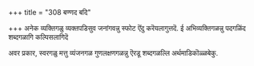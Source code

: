 +++
title = "308 बण्णद बदि"

+++
अनेक व्यक्तिगळु व्यक्तपडिसुव जनांगवन्नु स्फोट ऎंदु करॆयलागुत्तदॆ. ई अभिव्यक्तिगळन्नु पदगळिंद शब्दगळागि कल्पिसलागिदॆ

अवर प्रकार, स्वरगळु मत्तु व्यंजनगळ गुणलक्षणगळन्नु ऎरडू शब्दगळल्लि अर्थमाडिकॊळ्ळबेकु.

